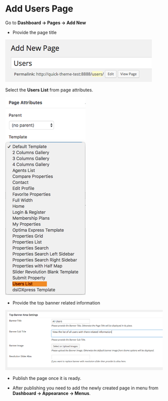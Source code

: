 # Add Users Page

Go to **Dashboard → Pages → Add New**

- Provide the page title 

![Add Users Page](images/create-pages/add-user-page.png)

Select the **Users List** from page attributes.

![Select User Listing Template](images/create-pages/user-listing-template.png)

- Provide the top banner related information 

![Banner Area Settings](images/create-pages/users-banner-area-settings.png)

- Publish the page once it is ready.

- After publishing you need to add the newly created page in menu from **Dashboard → Appearance → Menus**.
